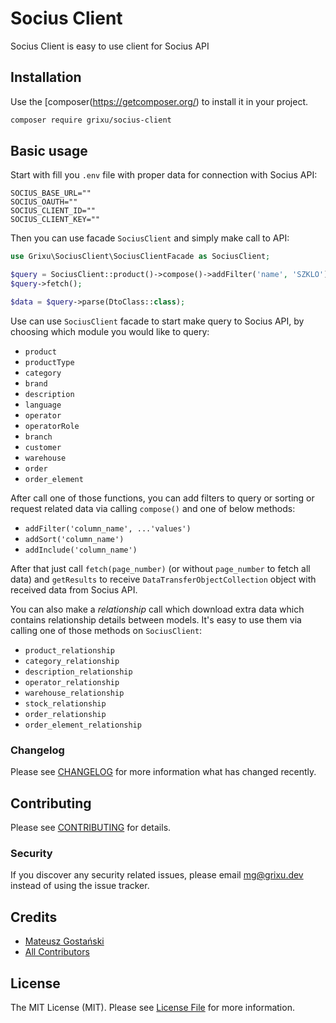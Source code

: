 # Socius Client

Socius Client is easy to use client for Socius API

## Installation

Use the [composer(https://getcomposer.org/) to install it in your project.

```bash
composer require grixu/socius-client
```

## Basic usage

Start with fill you `.env` file with proper data for connection with Socius API:

```dotenv
SOCIUS_BASE_URL=""
SOCIUS_OAUTH=""
SOCIUS_CLIENT_ID=""
SOCIUS_CLIENT_KEY=""
```

Then you can use facade `SociusClient` and simply make call to API:

```php
use Grixu\SociusClient\SociusClientFacade as SociusClient;

$query = SociusClient::product()->compose()->addFilter('name', 'SZKLO');
$query->fetch();

$data = $query->parse(DtoClass::class);
```

Use can use `SociusClient` facade to start make query to Socius API, by choosing which module you would like to query:

- `product`
- `productType`
- `category`
- `brand`
- `description`
- `language`
- `operator`
- `operatorRole`
- `branch`
- `customer`
- `warehouse`
- `order`
- `order_element`

After call one of those functions, you can add filters to query or sorting or request related data via
calling `compose()` and one of below methods:

- `addFilter('column_name', ...'values')`
- `addSort('column_name')`
- `addInclude('column_name')`

After that just call `fetch(page_number)` (or without `page_number` to fetch all data) and `getResults`
to receive `DataTransferObjectCollection` object with received data from Socius API.

You can also make a *relationship* call which download extra data which contains relationship details between models. It's easy to use them via calling one of those methods on `SociusClient`:

- `product_relationship`
- `category_relationship`
- `description_relationship`
- `operator_relationship`
- `warehouse_relationship`
- `stock_relationship`
- `order_relationship`
- `order_element_relationship`

### Changelog

Please see [CHANGELOG](CHANGELOG.md) for more information what has changed recently.

## Contributing

Please see [CONTRIBUTING](CONTRIBUTING.md) for details.

### Security

If you discover any security related issues, please email mg@grixu.dev instead of using the issue tracker.

## Credits

- [Mateusz Gostański](https://github.com/grixu)
- [All Contributors](../../contributors)

## License

The MIT License (MIT). Please see [License File](LICENSE.md) for more information.
